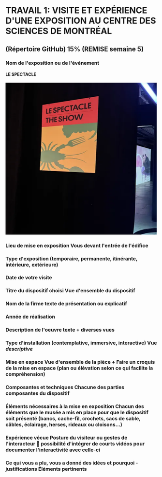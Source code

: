 # TRAVAIL 1: VISITE ET EXPÉRIENCE D'UNE EXPOSITION AU CENTRE DES SCIENCES DE MONTRÉAL
## (Répertoire GitHub) 15% (REMISE semaine 5)


### Nom de l'exposition ou de l'événement 
#### LE SPECTACLE 
<img src="./medias/le_spectacle.webp" width="500" height="500"/>

### Lieu de mise en exposition    Vous devant l'entrée de l'édifice

### Type d'exposition (temporaire, permanente, itinérante, intérieure, extérieure) 

### Date de votre visite

### Titre du dispositif choisi Vue d'ensemble du dispositif

### Nom de la firme   texte de présentation ou explicatif

### Année de réalisation

### Description de l'oeuvre   texte + diverses vues 

### Type d'installation (contemplative, immersive, interactive) Vue *descriptive*

### Mise en espace  Vue d'ensemble de la pièce + Faire un croquis de la mise en espace (plan ou élévation selon ce qui facilite la compréhension)

### Composantes et techniques Chacune des parties composantes du dispositif 

### Éléments nécessaires à la mise en exposition   Chacun des éléments que le musée a mis en place pour que le dispositif soit présenté (bancs, cache-fil, crochets, sacs de sable, câbles, éclairage, herses, rideaux ou cloisons...)

### Expérience vécue    Posture du visiteur ou gestes de l'interacteur :movie_camera: possibilité d'intégrer de courts vidéos pour documenter l'interactivité avec celle-ci 

### Ce qui vous a plu, vous a donné des idées et pourquoi - justifications   Éléments pertinents
